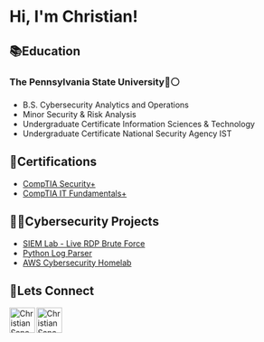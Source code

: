 <h1>Hi, I'm Christian!</h1>

<h2>📚Education</h2>
<h3>The Pennsylvania State University🔵⚪️</h3>

- B.S. Cybersecurity Analytics and Operations
- Minor Security & Risk Analysis
- Undergraduate Certificate Information Sciences & Technology
- Undergraduate Certificate National Security Agency IST

<h2>📝Certifications</h2>

- [CompTIA Security+](https://www.credly.com/badges/26e3a6dd-1b4a-4104-8b38-a5701a76f2b2/linked_in_profile) <br/>
- [CompTIA IT Fundamentals+](https://www.credly.com/badges/ac2239e9-6529-4190-927d-e1b22ee46208/linked_in_profile)
  
<h2>👨‍💻Cybersecurity Projects</h2>

- [SIEM Lab - Live RDP Brute Force](https://github.com/csanchez119/SIEM-Lab)
- [Python Log Parser](https://github.com/csanchez119/Python-Log-Parser)
- [AWS Cybersecurity Homelab](https://github.com/csanchez119/AWS-Cybersecurity-Homelab)


<h2>🤝Lets Connect</h2>

[<img align="left" alt="ChristianSanchez | LinkedIn" width="45px" src="https://cdn.jsdelivr.net/npm/simple-icons@v3/icons/linkedin.svg" />][linkedin]
[<img align="left" alt="ChristianSanchez | Credly" width="45px" src="https://cdn.jsdelivr.net/npm/simple-icons@13.10.0/icons/credly.svg" />][Credly]

[linkedin]: https://www.linkedin.com/in/christiansanchez19/
[Credly]: https://www.credly.com/users/christian-sanchez.9464217c
